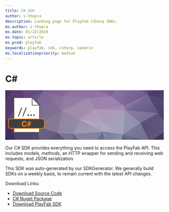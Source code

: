 ```yaml
---
title: C# SDK
author: v-thopra
description: Landing page for PlayFab CSharp SDKs.
ms.author: v-thopra
ms.date: 01/22/2019
ms.topic: article
ms.prod: playfab
keywords: playfab, sdk, csharp, xamarin
ms.localizationpriority: medium
---
```


# C#

![C# Image](./media/csharp1.png)

Our C# SDK provides everything you need to access the PlayFab API. This includes models, methods, an HTTP wrapper for sending and receiving web requests, and JSON serialization.

This SDK was auto-generated by our SDKGenerator. We generally build SDKs on a weekly basis, to remain current with the latest API changes.

Download Links:

- [Download Source Code](https://github.com/PlayFab/CSharpSDK)
- [C# Nuget Package](https://www.nuget.org/packages/PlayFabAllSDK/)
- [Download PlayFab SDK](https://api.playfab.com/downloads/csharp)
